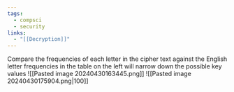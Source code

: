 ```yaml
---
tags:
  - compsci
  - security
links:
  - "[[Decryption]]"
---
```

Compare the frequencies of each letter in the cipher text against the English letter frequencies in the table on the left will narrow down the possible key values
![[Pasted image 20240430163445.png]]
![[Pasted image 20240430175904.png|100]]
